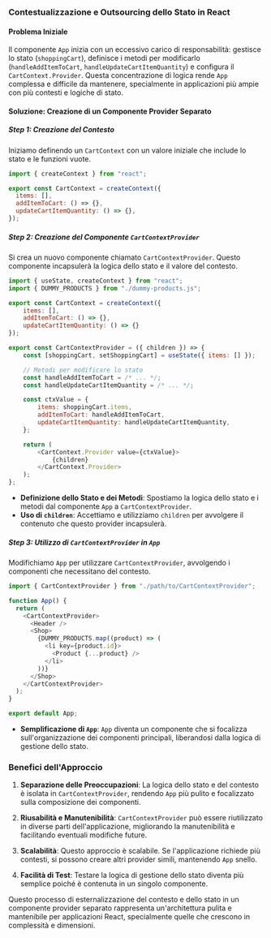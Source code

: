 ### Contestualizzazione e Outsourcing dello Stato in React

#### Problema Iniziale

Il componente `App` inizia con un eccessivo carico di responsabilità: gestisce lo stato (`shoppingCart`), definisce i metodi per modificarlo (`handleAddItemToCart`, `handleUpdateCartItemQuantity`) e configura il `CartContext.Provider`. Questa concentrazione di logica rende `App` complessa e difficile da mantenere, specialmente in applicazioni più ampie con più contesti e logiche di stato.

#### Soluzione: Creazione di un Componente Provider Separato

##### Step 1: Creazione del Contesto

Iniziamo definendo un `CartContext` con un valore iniziale che include lo stato e le funzioni vuote.

```javascript
import { createContext } from "react";

export const CartContext = createContext({
  items: [],
  addItemToCart: () => {},
  updateCartItemQuantity: () => {},
});
```

##### Step 2: Creazione del Componente `CartContextProvider`

Si crea un nuovo componente chiamato `CartContextProvider`. Questo componente incapsulerà la logica dello stato e il valore del contesto.

```javascript
import { useState, createContext } from "react";
import { DUMMY_PRODUCTS } from "./dummy-products.js";

export const CartContext = createContext({
    items: [],
    addItemToCart: () => {},
    updateCartItemQuantity: () => {}
});

export const CartContextProvider = ({ children }) => {
    const [shoppingCart, setShoppingCart] = useState({ items: [] });

    // Metodi per modificare lo stato
    const handleAddItemToCart = /* ... */;
    const handleUpdateCartItemQuantity = /* ... */;

    const ctxValue = {
        items: shoppingCart.items,
        addItemToCart: handleAddItemToCart,
        updateCartItemQuantity: handleUpdateCartItemQuantity,
    };

    return (
        <CartContext.Provider value={ctxValue}>
            {children}
        </CartContext.Provider>
    );
};
```

- **Definizione dello Stato e dei Metodi**: Spostiamo la logica dello stato e i metodi dal componente `App` a `CartContextProvider`.
- **Uso di `children`**: Accettiamo e utilizziamo `children` per avvolgere il contenuto che questo provider incapsulerà.

##### Step 3: Utilizzo di `CartContextProvider` in `App`

Modifichiamo `App` per utilizzare `CartContextProvider`, avvolgendo i componenti che necessitano del contesto.

```javascript
import { CartContextProvider } from "./path/to/CartContextProvider";

function App() {
  return (
    <CartContextProvider>
      <Header />
      <Shop>
        {DUMMY_PRODUCTS.map((product) => (
          <li key={product.id}>
            <Product {...product} />
          </li>
        ))}
      </Shop>
    </CartContextProvider>
  );
}

export default App;
```

- **Semplificazione di `App`**: `App` diventa un componente che si focalizza sull'organizzazione dei componenti principali, liberandosi dalla logica di gestione dello stato.

### Benefici dell'Approccio

1. **Separazione delle Preoccupazioni**: La logica dello stato e del contesto è isolata in `CartContextProvider`, rendendo `App` più pulito e focalizzato sulla composizione dei componenti.

2. **Riusabilità e Manutenibilità**: `CartContextProvider` può essere riutilizzato in diverse parti dell'applicazione, migliorando la manutenibilità e facilitando eventuali modifiche future.

3. **Scalabilità**: Questo approccio è scalabile. Se l'applicazione richiede più contesti, si possono creare altri provider simili, mantenendo `App` snello.

4. **Facilità di Test**: Testare la logica di gestione dello stato diventa più semplice poiché è contenuta in un singolo componente.

Questo processo di esternalizzazione del contesto e dello stato in un componente provider separato rappresenta un'architettura pulita e mantenibile per applicazioni React, specialmente quelle che crescono in complessità e dimensioni.
